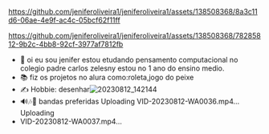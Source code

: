 
https://github.com/jeniferoliveira1/jeniferoliveira1/assets/138508368/8a3c11d6-06ae-4e9f-ac4c-05bcf62f11ff

https://github.com/jeniferoliveira1/jeniferoliveira1/assets/138508368/78285812-9b2c-4bb8-92cf-3977af7812fb
- 👋 oi eu sou jenifer estou etudando pensamento computacional no colegio padre carlos zelesny estou no 1 ano do ensino medio.
- 📚 fiz os projetos no alura como:roleta,jogo do peixe
- ✍️ Hobbie: desenhar![20230812_142144](https://github.com/jeniferoliveira1/jeniferoliveira1/assets/138508368/62071690-0820-4c7e-a749-c5a524e089c1)
- 🔊🎶🎸 bandas preferidas Uploading VID-20230812-WA0036.mp4…Uploading
-  VID-20230812-WA0037.mp4…
